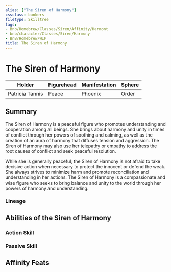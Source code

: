 ```yaml
---
alias: ["The Siren of Harmony"]
cssclass: bunkers
filetype: Skilltree
tags:
- Bnb/Homebrew/Classes/Siren/Affinity/Harmont
- bnb/character/Classes/Siren/Harmony
- BnB/Homebrew/WIP
title: The Siren of Harmony
---
```


# The Siren of Harmony

| Holder          | Figurehead | Manifestation | Sphere |
| --------------- | ---------- | ------------- | ------ |
| Patricia Tannis | Peace      | Phoenix       | Order  |

## Summary
The Siren of Harmony is a peaceful figure who promotes understanding and cooperation among all beings. She brings about harmony and unity in times of conflict through her powers of soothing and calming, as well as the creation of an aura of harmony that diffuses tension and aggression. The Siren of Harmony may also use her telepathy or empathy to address the root causes of conflict and seek peaceful resolution.

While she is generally peaceful, the Siren of Harmony is not afraid to take decisive action when necessary to protect the innocent or defend the weak. She always strives to minimize harm and promote reconciliation and understanding in her actions. The Siren of Harmony is a compassionate and wise figure who seeks to bring balance and unity to the world through her powers of harmony and understanding.

### Lineage


## Abilities of the Siren of Harmony

### Action Skill

### Passive Skill

## Affinity Feats